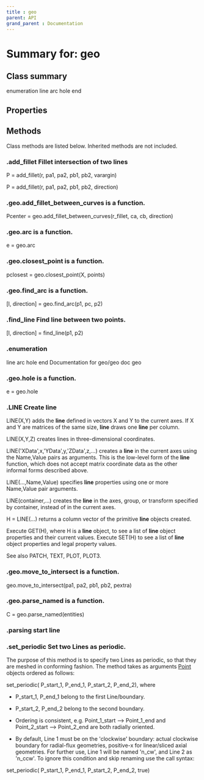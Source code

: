 ```yaml
---
title : geo
parent: API
grand_parent : Documentation
---
```

# Summary for: **geo**

## Class summary

enumeration
line
arc
hole
end

## Properties


## Methods

Class methods are listed below. Inherited methods are not included.

### .**add_fillet** Fillet intersection of two lines

P = add_fillet(r, pa1, pa2, pb1, pb2, varargin)

P = add_fillet(r, pa1, pa2, pb1, pb2, direction)

### .geo.**add_fillet_between_curves** is a function.
Pcenter = geo.add_fillet_between_curves(r_fillet, ca, cb, direction)

### .geo.**arc** is a function.
e = geo.arc

### .geo.**closest_point** is a function.
pclosest = geo.closest_point(X, points)

### .geo.**find_arc** is a function.
[l, direction] = geo.find_arc(p1, pc, p2)

### .**find_line** Find line between two points.

[l, direction] = find_line(p1, p2)

### .enumeration
line
arc
hole
end
Documentation for geo/geo
doc geo

### .geo.**hole** is a function.
e = geo.hole

### .LINE Create **line**
LINE(X,Y) adds the **line** defined in vectors X and Y to the current axes.
If X and Y are matrices of the same size, **line** draws one **line** per
column.

LINE(X,Y,Z) creates lines in three-dimensional coordinates.

LINE('XData',x,'YData',y,'ZData',z,...) creates a **line** in the current
axes using the Name,Value pairs as arguments. This is the low-level
form of the **line** function, which does not accept matrix coordinate data
as the other informal forms described above.

LINE(...,Name,Value) specifies **line** properties using one or more
Name,Value pair arguments.

LINE(container,...) creates the **line** in the axes, group, or transform
specified by container, instead of in the current axes.

H = LINE(...)  returns a column vector of the primitive **line** objects
created.

Execute GET(H), where H is a **line** object, to see a list of **line** object
properties and their current values.
Execute SET(H) to see a list of **line** object properties and legal
property values.

See also PATCH, TEXT, PLOT, PLOT3.

### .geo.**move_to_intersect** is a function.
geo.move_to_intersect(pa1, pa2, pb1, pb2, pextra)

### .geo.**parse_named** is a function.
C = geo.parse_named(entities)

### .parsing start line

### .**set_periodic** Set two Lines as periodic.

The purpose of this method is to specify two Lines as
periodic, so that they are meshed in conforming fashion. The
method takes as arguments [Point](Point.html) objects ordered as follows:

set_periodic( P_start_1, P_end_1, P_start_2, P_end_2), where

* P_start_1, P_end_1 belong to the first Line/boundary.

* P_start_2, P_end_2 belong to the second boundary.

* Ordering is consistent, e.g. Point_1_start -->
Point_1_end and Point_2_start --> Point_2_end are both
radially oriented.

* By default, Line 1 must be on the 'clockwise' boundary: actual
clockwise boundary for radial-flux geometries, positive-x
for linear/sliced axial geometries. For further use, Line 1
will be named 'n_cw', and Line 2 as 'n_ccw'. To ignore this condition
and skip renaming use the call syntax:

set_periodic( P_start_1, P_end_1, P_start_2, P_end_2, true)


